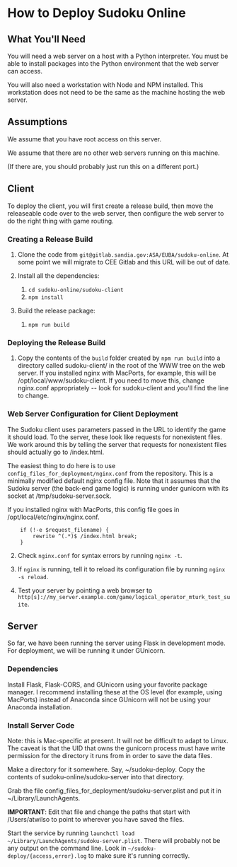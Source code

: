 # How to Deploy Sudoku Online

## What You'll Need

You will need a web server on a host with a Python interpreter.  You must be able to install packages into the Python environment that the web server can access.

You will also need a workstation with Node and NPM installed.  This workstation does not need to be the same as the machine hosting the web server.

## Assumptions

We assume that you have root access on this server.

We assume that there are no other web servers running on this machine.

(If there are, you should probably just run this on a different port.)

## Client

To deploy the client, you will first create a release build, then move the releaseable code over to the web server, then configure the web server to do the right thing with game routing.

### Creating a Release Build

1.  Clone the code from `git@gitlab.sandia.gov:ASA/EUBA/sudoku-online`.  At some point we will migrate to CEE Gitlab and this URL will be out of date.

2.  Install all the dependencies:
    1. `cd sudoku-online/sudoku-client`
    2. `npm install`

3.  Build the release package:
    1. `npm run build`

### Deploying the Release Build

1. Copy the contents of the `build` folder created by `npm run build` into a directory called sudoku-client/ in the root of the WWW tree on the web server.  If you installed nginx with MacPorts, for example, this will be /opt/local/www/sudoku-client.  If you need to move this, change nginx.conf appropriately -- look for sudoku-client and you'll find the line to change.

### Web Server Configuration for Client Deployment

The Sudoku client uses parameters passed in the URL to identify the game it should load.  To the server, these look like requests for nonexistent files.  We work around this by telling the server that requests for nonexistent files should actually go to /index.html.  

The easiest thing to do here is to use `config_files_for_deployment/nginx.conf` from the repository.  This is a minimally modified default nginx config file.  Note that it assumes that the Sudoku server (the back-end game logic) is running under gunicorn with its socket at /tmp/sudoku-server.sock.

If you installed nginx with MacPorts, this config file goes in /opt/local/etc/nginx/nginx.conf.

```
    if (!-e $request_filename) {
        rewrite ^(.*)$ /index.html break;
    }
```

2. Check `nginx.conf` for syntax errors by running `nginx -t`.  

3. If `nginx` is running, tell it to reload its configuration file by running `nginx -s reload`.  

4. Test your server by pointing a web browser to `http[s]://my_server.example.com/game/logical_operator_mturk_test_suite`.

## Server

So far, we have been running the server using Flask in development mode.  For deployment, we will be running it under GUnicorn.

### Dependencies

Install Flask, Flask-CORS, and GUnicorn using your favorite package manager.  I recommend installing these at the OS level (for example, using MacPorts) instead of Anaconda since GUnicorn will not be using your Anaconda installation.

### Install Server Code

Note: this is Mac-specific at present.  It will not be difficult to adapt to Linux.  The caveat is that the UID that owns the gunicorn process must have write permission for the directory it runs from in order to save the data files.

Make a directory for it somewhere.  Say, ~/sudoku-deploy.  Copy the contents of sudoku-online/sudoku-server into that directory.

Grab the file config_files_for_deployment/sudoku-server.plist and put it in ~/Library/LaunchAgents.

**IMPORTANT**: Edit that file and change the paths that start with /Users/atwilso to point to wherever you have saved the files.

Start the service by running `launchctl load ~/Library/LaunchAgents/sudoku-server.plist`.  There will probably not be any output on the command line.  Look in `~/sudoku-deploy/{access,error}.log` to make sure it's running correctly.
